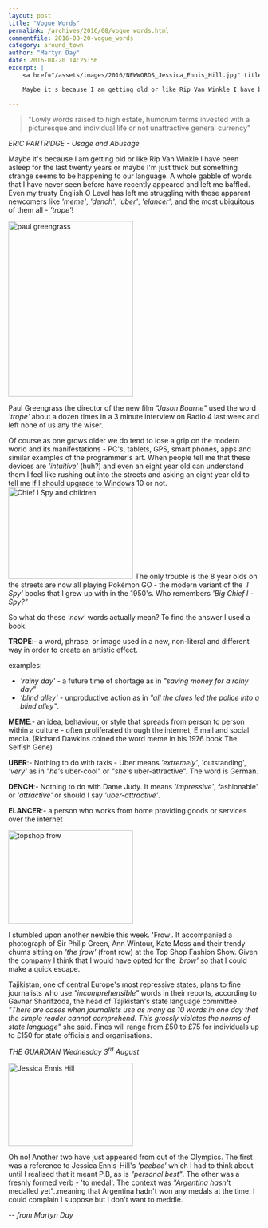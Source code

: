```yaml
---
layout: post
title: "Vogue Words"
permalink: /archives/2016/08/vogue_words.html
commentfile: 2016-08-20-vogue_words
category: around_town
author: "Martyn Day"
date: 2016-08-20 14:25:56
excerpt: |
    <a href="/assets/images/2016/NEWWORDS_Jessica_Ennis_Hill.jpg" title="See larger version of - Jessica Ennis Hill"><img src="/assets/images/2016/NEWWORDS_Jessica_Ennis_Hill_thumb.jpg" width="150" height="99" alt="Jessica Ennis Hill" class="photo right" /></a>

    Maybe it's because I am getting old or like Rip Van Winkle I have been asleep for the last twenty years or maybe I'm just thick but something strange seems to be happening to our language.  A whole gabble of words that I have never seen before have recently appeared and left me baffled.

---
```


> "Lowly words raised to high estate, humdrum terms invested with a picturesque and individual life or not unattractive general currency"

<cite>ERIC PARTRIDGE - Usage and Abusage</cite>

Maybe it's because I am getting old or like Rip Van Winkle I have been asleep for the last twenty years or maybe I'm just thick but something strange seems to be happening to our language. A whole gabble of words that I have never seen before have recently appeared and left me baffled. Even my trusty English O Level has left me struggling with these apparent newcomers like <em>'meme'</em>, <em>'dench'</em>, <em>'uber'</em>, <em>'elancer'</em>, and the most ubiquitous of them all - <em>'trope'</em>!

<div markdown="1" class="box">
<a href="/assets/images/2016/NEWWORDS_paul-greengrass.jpg" title="See larger version of - paul greengrass"><img src="/assets/images/2016/NEWWORDS_paul-greengrass_thumb.jpg" width="250" height="352" alt="paul greengrass" class="photo right" /></a>

Paul Greengrass the director of the new film <em>"Jason Bourne"</em> used the word <em>'trope'</em> about a dozen times in a 3 minute interview on Radio 4 last week and left none of us any the wiser.

</div>
Of course as one grows older we do tend to lose a grip on the modern world and its manifestations - PC's, tablets, GPS, smart phones, apps and similar examples of the programmer's art. When people tell me that these devices are <em>'intuitive'</em> (huh?) and even an eight year old can understand them I feel like rushing out into the streets and asking an eight year old to tell me if I should upgrade to Windows 10 or not. <a href="/assets/images/2016/NEWWORDS_Chief_I-Spy_and_children.jpg" title="See larger version of - Chief I Spy and children"><img src="/assets/images/2016/NEWWORDS_Chief_I-Spy_and_children_thumb.jpg" width="250" height="184" alt="Chief I Spy and children" class="photo right" /></a> The only trouble is the 8 year olds on the streets are now all playing Pokémon GO - the modern variant of the <em>'I Spy'</em> books that I grew up with in the 1950's. Who remembers <em>'Big Chief I -Spy?"</em>

So what do these <em>'new'</em> words actually mean? To find the answer I used a book.

**TROPE**:- a word, phrase, or image used in a new, non-literal and different way in order to create an artistic effect.

examples:

-   <em>'rainy day'</em> - a future time of shortage as in <em>"saving money for a rainy day"</em>
-   <em>'blind alley'</em> - unproductive action as in <em>"all the clues led the police into a blind alley"</em>.

**MEME**:- an idea, behaviour, or style that spreads from person to person within a culture - often proliferated through the internet, E mail and social media. (Richard Dawkins coined the word meme in his 1976 book The Selfish Gene)

**UBER**:- Nothing to do with taxis - Uber means <em>'extremely'</em>, 'outstanding', <em>'very'</em> as in <em>"he'</em>s uber-cool" or <em>"she'</em>s uber-attractive". The word is German.

**DENCH**:- Nothing to do with Dame Judy. It means <em>'impressive'</em>, fashionable' or <em>'attractive'</em> or should I say <em>'uber-attractive'</em>.

**ELANCER**:- a person who works from home providing goods or services over the internet

<a href="/assets/images/2016/NEWWORDS_topshop-frow.jpg" title="See larger version of - topshop frow"><img src="/assets/images/2016/NEWWORDS_topshop-frow_thumb.jpg" width="250" height="187" alt="topshop frow" class="photo right" /></a>

I stumbled upon another newbie this week. 'Frow'. It accompanied a photograph of Sir Philip Green, Ann Wintour, Kate Moss and their trendy chums sitting on <em>'the frow'</em> (front row) at the Top Shop Fashion Show. Given the company I think that I would have opted for the <em>'brow'</em> so that I could make a quick escape.

<div markdown="1" class="box">
Tajikistan, one of central Europe's most repressive states, plans to fine journalists who use <em>"incomprehensible"</em> words in their reports, according to Gavhar Sharifzoda, the head of Tajikistan's state language committee. <em>"There are cases when journalists use as many as 10 words in one day that the simple reader cannot comprehend. This grossly violates the norms of state language"</em> she said. Fines will range from £50 to £75 for individuals up to £150 for state officials and organisations.

<cite>THE GUARDIAN Wednesday 3<sup>rd</sup> August</cite>

</div>
<a href="/assets/images/2016/NEWWORDS_Jessica_Ennis_Hill.jpg" title="See larger version of - Jessica Ennis Hill"><img src="/assets/images/2016/NEWWORDS_Jessica_Ennis_Hill_thumb.jpg" width="250" height="166" alt="Jessica Ennis Hill" class="photo right" /></a>

Oh no! Another two have just appeared from out of the Olympics. The first was a reference to Jessica Ennis-Hill's <em>'peebee'</em> which I had to think about until I realised that it meant P.B, as is <em>"personal best"</em>. The other was a freshly formed verb - 'to medal'. The context was <em>"Argentina hasn'</em>t medalled yet"..meaning that Argentina hadn't won any medals at the time. I could complain I suppose but I don't want to meddle.

<cite>-- from Martyn Day</cite>
